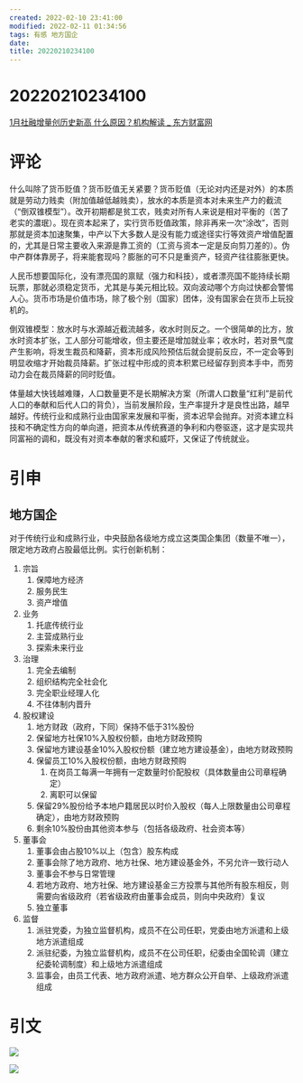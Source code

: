 ```yaml
---
created: 2022-02-10 23:41:00
modified: 2022-02-11 01:34:56
tags: 有感 地方国企
date: 
title: 20220210234100
---
```


# 20220210234100

[1月社融增量创历史新高 什么原因？机构解读 _ 东方财富网](https://finance.eastmoney.com/a/202202102272837565.html)

# 评论

什么叫除了货币贬值？货币贬值无关紧要？货币贬值（无论对内还是对外）的本质就是劳动力贱卖（附加值越低越贱卖），放水的本质是资本对未来生产力的截流（“倒双锥模型”）。改开初期都是贫工农，贱卖对所有人来说是相对平衡的（苦了老实的濃珉）。现在资本起来了，实行货币贬值政策，除非再来一次“涂改”，否则那就是资本加速聚集，中产以下大多数人是没有能力或途径实行等效资产增值配置的，尤其是日常主要收入来源是靠工资的（工资与资本一定是反向剪刀差的）。伪中产群体靠房子，将来能套现吗？膨胀的可不只是重资产，轻资产往往膨胀更快。

人民币想要国际化，没有漂亮国的禀赋（强力和科技），或者漂亮国不能持续长期玩票，那就必须稳定货币，尤其是与美元相比较。双向波动哪个方向过快都会警惕人心。货币市场是价值市场，除了极个别（国家）团体，没有国家会在货币上玩投机的。

倒双锥模型：放水时与水源越近截流越多，收水时则反之。一个很简单的比方，放水时资本扩张，工人部分可能增收，但主要还是增加就业率；收水时，若对景气度产生影响，将发生裁员和降薪，资本形成风险预估后就会提前反应，不一定会等到明显收缩才开始裁员降薪。扩张过程中形成的资本积累已经留存到资本手中，而劳动力会在裁员降薪的同时贬值。

体量越大快钱越难赚，人口数量更不是长期解决方案（所谓人口数量“红利”是前代人口的奉献和后代人口的背负），当前发展阶段，生产率提升才是良性出路，越早越好。传统行业和成熟行业由国家来发展和平衡，资本迟早会抛弃。对资本建立科技和不确定性方向的单向道，把资本从传统赛道的争利和内卷驱逐，这才是实现共同富裕的调和，既没有对资本奉献的奢求和威吓，又保证了传统就业。

# 引申

## 地方国企

对于传统行业和成熟行业，中央鼓励各级地方成立这类国企集团（数量不唯一），限定地方政府占股最低比例。实行创新机制：

1. 宗旨
	1. 保障地方经济
	2. 服务民生
	3. 资产增值
2. 业务
	1. 托底传统行业
	2. 主营成熟行业
	3. 探索未来行业
3. 治理
	1. 完全去编制
	2. 组织结构完全社会化
	3. 完全职业经理人化
	4. 不往体制内晋升
4. 股权建设
	1. 地方财政（政府，下同）保持不低于31%股份
	3. 保留地方社保10%入股权份额，由地方财政预购
	4. 保留地方建设基金10%入股权份额（建立地方建设基金），由地方财政预购
	5. 保留员工10%入股权份额，由地方财政预购
		1. 在岗员工每满一年拥有一定数量时价配股权（具体数量由公司章程确定）
		2. 离职可以保留
	6. 保留29%股份给予本地户籍居民以时价入股权（每人上限数量由公司章程确定），由地方财政预购
	7. 剩余10%股份由其他资本参与（包括各级政府、社会资本等）
5. 董事会
	1. 董事会由占股10%以上（包含）股东构成
	2. 董事会除了地方政府、地方社保、地方建设基金外，不另允许一致行动人
	3. 董事会不参与日常管理
	4. 若地方政府、地方社保、地方建设基金三方投票与其他所有股东相反，则需要向省级政府（若省级政府由董事会成员，则向中央政府）复议
	5. 独立董事
6. 监督
	1. 派驻党委，为独立监督机构，成员不在公司任职，党委由地方派遣和上级地方派遣组成
	2. 派驻纪委，为独立监督机构，成员不在公司任职，纪委由全国轮调（建立纪委轮调制度）和上级地方派遣组成
	3. 监事会，由员工代表、地方政府派遣、地方群众公开自举、上级政府派遣组成

# 引文

![](20220210193748.jpg)

![](20220211001633.png)
